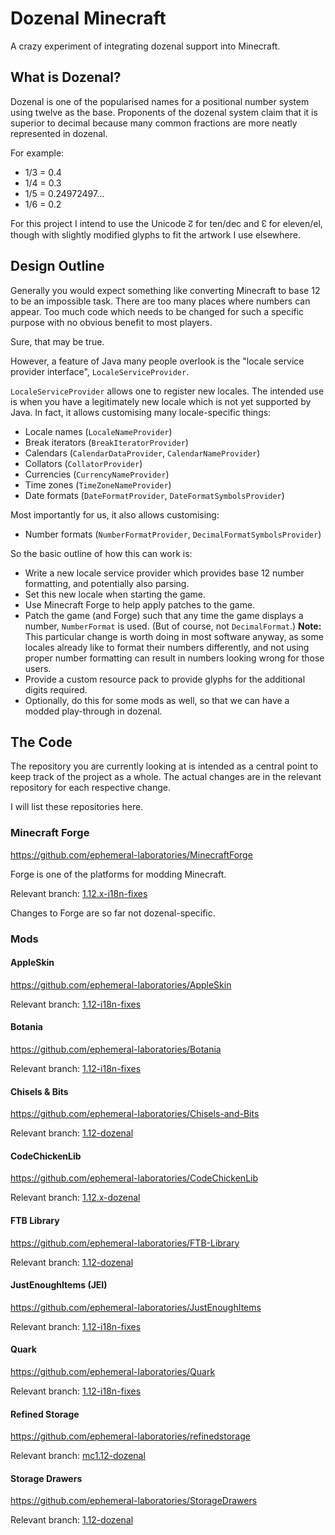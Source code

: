 Dozenal Minecraft
=================

A crazy experiment of integrating dozenal support into Minecraft.

What is Dozenal?
----------------

Dozenal is one of the popularised names for a positional number system using twelve
as the base. Proponents of the dozenal system claim that it is superior to decimal
because many common fractions are more neatly represented in dozenal.

For example:

* 1/3 = 0.4
* 1/4 = 0.3
* 1/5 = 0.24972497...
* 1/6 = 0.2

For this project I intend to use the Unicode ↊ for ten/dec and ↋ for eleven/el,
though with slightly modified glyphs to fit the artwork I use elsewhere.


Design Outline
--------------

Generally you would expect something like converting Minecraft to base 12 to be an
impossible task. There are too many places where numbers can appear. Too much code
which needs to be changed for such a specific purpose with no obvious benefit to most
players.

Sure, that may be true.

However, a feature of Java many people overlook is the "locale service provider
interface", `LocaleServiceProvider`.

`LocaleServiceProvider` allows one to register new locales. The intended use is when
you have a legitimately new locale which is not yet supported by Java. In fact,
it allows customising many locale-specific things:

* Locale names (`LocaleNameProvider`)
* Break iterators (`BreakIteratorProvider`)
* Calendars (`CalendarDataProvider`, `CalendarNameProvider`)
* Collators (`CollatorProvider`)
* Currencies (`CurrencyNameProvider`)
* Time zones (`TimeZoneNameProvider`)
* Date formats (`DateFormatProvider`, `DateFormatSymbolsProvider`)

Most importantly for us, it also allows customising:

* Number formats (`NumberFormatProvider`, `DecimalFormatSymbolsProvider`)

So the basic outline of how this can work is:

* Write a new locale service provider which provides base 12 number formatting,
  and potentially also parsing.
* Set this new locale when starting the game.
* Use Minecraft Forge to help apply patches to the game.
* Patch the game (and Forge) such that any time the game displays a number,
  `NumberFormat` is used. (But of course, not `DecimalFormat`.)
  **Note:** This particular change is worth doing in most software anyway,
  as some locales already like to format their numbers differently, and not
  using proper number formatting can result in numbers looking wrong for
  those users.
* Provide a custom resource pack to provide glyphs for the additional digits
  required.
* Optionally, do this for some mods as well, so that we can have a modded
  play-through in dozenal.

The Code
--------

The repository you are currently looking at is intended as a central point to keep
track of the project as a whole. The actual changes are in the relevant repository
for each respective change.

I will list these repositories here.

### Minecraft Forge

https://github.com/ephemeral-laboratories/MinecraftForge

Forge is one of the platforms for modding Minecraft.

Relevant branch: [1.12.x-i18n-fixes](https://github.com/ephemeral-laboratories/MinecraftForge/tree/1.12.x-i18n-fixes)

Changes to Forge are so far not dozenal-specific.

### Mods

#### AppleSkin

https://github.com/ephemeral-laboratories/AppleSkin

Relevant branch: [1.12-i18n-fixes](https://github.com/ephemeral-laboratories/AppleSkin/tree/1.12-i18n-fixes)

#### Botania

https://github.com/ephemeral-laboratories/Botania

Relevant branch: [1.12-i18n-fixes](https://github.com/ephemeral-laboratories/Botania/tree/1.12-i18n-fixes)

#### Chisels & Bits

https://github.com/ephemeral-laboratories/Chisels-and-Bits

Relevant branch: [1.12-dozenal](https://github.com/ephemeral-laboratories/Chisels-and-Bits/tree/1.12-dozenal)

#### CodeChickenLib

https://github.com/ephemeral-laboratories/CodeChickenLib

Relevant branch: [1.12.x-dozenal](https://github.com/ephemeral-laboratories/CodeChickenLib/tree/1.12.x-dozenal)

#### FTB Library

https://github.com/ephemeral-laboratories/FTB-Library

Relevant branch: [1.12-dozenal](https://github.com/ephemeral-laboratories/FTB-Library/tree/1.12-dozenal)

#### JustEnoughItems (JEI)

https://github.com/ephemeral-laboratories/JustEnoughItems

Relevant branch: [1.12-i18n-fixes](https://github.com/ephemeral-laboratories/JustEnoughItems/tree/1.12-i18n-fixes)

#### Quark

https://github.com/ephemeral-laboratories/Quark

Relevant branch: [1.12-i18n-fixes](https://github.com/ephemeral-laboratories/Quark/tree/1.12-i18n-fixes)

#### Refined Storage

https://github.com/ephemeral-laboratories/refinedstorage

Relevant branch: [mc1.12-dozenal](https://github.com/ephemeral-laboratories/refinedstorage/tree/mc1.12-dozenal)

#### Storage Drawers

https://github.com/ephemeral-laboratories/StorageDrawers

Relevant branch: [1.12-dozenal](https://github.com/ephemeral-laboratories/StorageDrawers/tree/1.12-dozenal)
